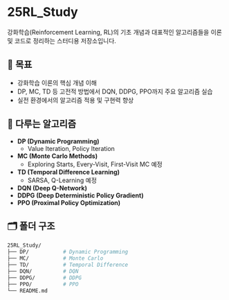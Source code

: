 # 25RL_Study

강화학습(Reinforcement Learning, RL)의 기초 개념과 대표적인 알고리즘들을 이론 및 코드로 정리하는 스터디용 저장소입니다.

## 🎯 목표
- 강화학습 이론의 핵심 개념 이해
- DP, MC, TD 등 고전적 방법에서 DQN, DDPG, PPO까지 주요 알고리즘 실습
- 실전 환경에서의 알고리즘 적용 및 구현력 향상

## 🧠 다루는 알고리즘
- **DP (Dynamic Programming)**  
  - Value Iteration, Policy Iteration
- **MC (Monte Carlo Methods)**  
  - Exploring Starts, Every-Visit, First-Visit MC 예정
- **TD (Temporal Difference Learning)**  
  - SARSA, Q-Learning 예정
- **DQN (Deep Q-Network)**
- **DDPG (Deep Deterministic Policy Gradient)**
- **PPO (Proximal Policy Optimization)**

## 🗂️ 폴더 구조

```bash
25RL_Study/
├── DP/           # Dynamic Programming
├── MC/           # Monte Carlo
├── TD/           # Temporal Difference
├── DQN/          # DQN
├── DDPG/         # DDPG
├── PPO/          # PPO
└── README.md    
